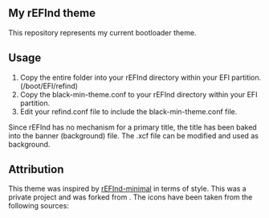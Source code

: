 ## My rEFInd theme

This repository represents my current bootloader theme.

## Usage

1. Copy the entire folder into your rEFInd directory within your EFI partition. (/boot/EFI/refind)
2. Copy the black-min-theme.conf to your rEFInd directory within your EFI partition.
3. Edit your refind.conf file to include the black-min-theme.conf file.

Since rEFInd has no mechanism for a primary title, the title has been baked into the banner (background) file. The .xcf file can be modified and used as
background. 

## Attribution

This theme was inspired by [rEFInd-minimal](https://github.com/EvanPurkhiser/rEFInd-minimal/) in terms of style. This was a private project and was forked
from  . The icons have been taken from the following sources: 

